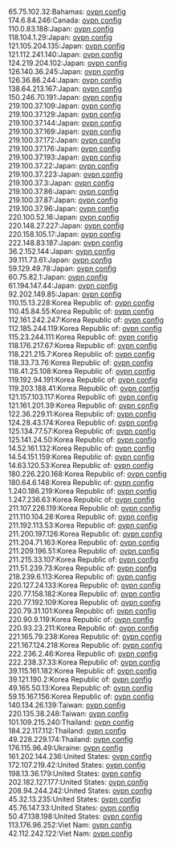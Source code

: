 65.75.102.32:Bahamas: [ovpn config](vpn/65_75_102_32.ovpn)  
174.6.84.246:Canada: [ovpn config](vpn/174_6_84_246.ovpn)  
110.0.83.188:Japan: [ovpn config](vpn/110_0_83_188.ovpn)  
118.104.1.29:Japan: [ovpn config](vpn/118_104_1_29.ovpn)  
121.105.204.135:Japan: [ovpn config](vpn/121_105_204_135.ovpn)  
121.112.241.140:Japan: [ovpn config](vpn/121_112_241_140.ovpn)  
124.219.204.102:Japan: [ovpn config](vpn/124_219_204_102.ovpn)  
126.140.36.245:Japan: [ovpn config](vpn/126_140_36_245.ovpn)  
126.36.86.244:Japan: [ovpn config](vpn/126_36_86_244.ovpn)  
138.64.213.167:Japan: [ovpn config](vpn/138_64_213_167.ovpn)  
150.246.70.191:Japan: [ovpn config](vpn/150_246_70_191.ovpn)  
219.100.37.109:Japan: [ovpn config](vpn/219_100_37_109.ovpn)  
219.100.37.129:Japan: [ovpn config](vpn/219_100_37_129.ovpn)  
219.100.37.144:Japan: [ovpn config](vpn/219_100_37_144.ovpn)  
219.100.37.169:Japan: [ovpn config](vpn/219_100_37_169.ovpn)  
219.100.37.172:Japan: [ovpn config](vpn/219_100_37_172.ovpn)  
219.100.37.176:Japan: [ovpn config](vpn/219_100_37_176.ovpn)  
219.100.37.193:Japan: [ovpn config](vpn/219_100_37_193.ovpn)  
219.100.37.22:Japan: [ovpn config](vpn/219_100_37_22.ovpn)  
219.100.37.223:Japan: [ovpn config](vpn/219_100_37_223.ovpn)  
219.100.37.3:Japan: [ovpn config](vpn/219_100_37_3.ovpn)  
219.100.37.86:Japan: [ovpn config](vpn/219_100_37_86.ovpn)  
219.100.37.87:Japan: [ovpn config](vpn/219_100_37_87.ovpn)  
219.100.37.96:Japan: [ovpn config](vpn/219_100_37_96.ovpn)  
220.100.52.16:Japan: [ovpn config](vpn/220_100_52_16.ovpn)  
220.148.27.227:Japan: [ovpn config](vpn/220_148_27_227.ovpn)  
220.158.105.17:Japan: [ovpn config](vpn/220_158_105_17.ovpn)  
222.148.83.187:Japan: [ovpn config](vpn/222_148_83_187.ovpn)  
36.2.152.144:Japan: [ovpn config](vpn/36_2_152_144.ovpn)  
39.111.73.61:Japan: [ovpn config](vpn/39_111_73_61.ovpn)  
59.129.49.78:Japan: [ovpn config](vpn/59_129_49_78.ovpn)  
60.75.82.1:Japan: [ovpn config](vpn/60_75_82_1.ovpn)  
61.194.147.44:Japan: [ovpn config](vpn/61_194_147_44.ovpn)  
92.202.149.85:Japan: [ovpn config](vpn/92_202_149_85.ovpn)  
110.15.13.228:Korea Republic of: [ovpn config](vpn/110_15_13_228.ovpn)  
110.45.84.55:Korea Republic of: [ovpn config](vpn/110_45_84_55.ovpn)  
112.161.242.247:Korea Republic of: [ovpn config](vpn/112_161_242_247.ovpn)  
112.185.244.119:Korea Republic of: [ovpn config](vpn/112_185_244_119.ovpn)  
115.23.244.111:Korea Republic of: [ovpn config](vpn/115_23_244_111.ovpn)  
118.176.217.67:Korea Republic of: [ovpn config](vpn/118_176_217_67.ovpn)  
118.221.215.7:Korea Republic of: [ovpn config](vpn/118_221_215_7.ovpn)  
118.33.73.76:Korea Republic of: [ovpn config](vpn/118_33_73_76.ovpn)  
118.41.25.108:Korea Republic of: [ovpn config](vpn/118_41_25_108.ovpn)  
119.192.94.191:Korea Republic of: [ovpn config](vpn/119_192_94_191.ovpn)  
119.203.188.41:Korea Republic of: [ovpn config](vpn/119_203_188_41.ovpn)  
121.157.103.117:Korea Republic of: [ovpn config](vpn/121_157_103_117.ovpn)  
121.161.201.39:Korea Republic of: [ovpn config](vpn/121_161_201_39.ovpn)  
122.36.229.11:Korea Republic of: [ovpn config](vpn/122_36_229_11.ovpn)  
124.28.43.174:Korea Republic of: [ovpn config](vpn/124_28_43_174.ovpn)  
125.134.77.57:Korea Republic of: [ovpn config](vpn/125_134_77_57.ovpn)  
125.141.24.50:Korea Republic of: [ovpn config](vpn/125_141_24_50.ovpn)  
14.52.161.132:Korea Republic of: [ovpn config](vpn/14_52_161_132.ovpn)  
14.54.151.159:Korea Republic of: [ovpn config](vpn/14_54_151_159.ovpn)  
14.63.120.53:Korea Republic of: [ovpn config](vpn/14_63_120_53.ovpn)  
180.226.220.168:Korea Republic of: [ovpn config](vpn/180_226_220_168.ovpn)  
180.64.6.148:Korea Republic of: [ovpn config](vpn/180_64_6_148.ovpn)  
1.240.186.219:Korea Republic of: [ovpn config](vpn/1_240_186_219.ovpn)  
1.247.236.63:Korea Republic of: [ovpn config](vpn/1_247_236_63.ovpn)  
211.107.226.119:Korea Republic of: [ovpn config](vpn/211_107_226_119.ovpn)  
211.110.104.28:Korea Republic of: [ovpn config](vpn/211_110_104_28.ovpn)  
211.192.113.53:Korea Republic of: [ovpn config](vpn/211_192_113_53.ovpn)  
211.200.197.126:Korea Republic of: [ovpn config](vpn/211_200_197_126.ovpn)  
211.204.71.163:Korea Republic of: [ovpn config](vpn/211_204_71_163.ovpn)  
211.209.196.51:Korea Republic of: [ovpn config](vpn/211_209_196_51.ovpn)  
211.215.33.107:Korea Republic of: [ovpn config](vpn/211_215_33_107.ovpn)  
211.51.239.73:Korea Republic of: [ovpn config](vpn/211_51_239_73.ovpn)  
218.239.6.113:Korea Republic of: [ovpn config](vpn/218_239_6_113.ovpn)  
220.127.24.133:Korea Republic of: [ovpn config](vpn/220_127_24_133.ovpn)  
220.77.158.182:Korea Republic of: [ovpn config](vpn/220_77_158_182.ovpn)  
220.77.192.109:Korea Republic of: [ovpn config](vpn/220_77_192_109.ovpn)  
220.79.31.101:Korea Republic of: [ovpn config](vpn/220_79_31_101.ovpn)  
220.90.9.119:Korea Republic of: [ovpn config](vpn/220_90_9_119.ovpn)  
220.93.23.211:Korea Republic of: [ovpn config](vpn/220_93_23_211.ovpn)  
221.165.79.238:Korea Republic of: [ovpn config](vpn/221_165_79_238.ovpn)  
221.167.124.218:Korea Republic of: [ovpn config](vpn/221_167_124_218.ovpn)  
222.236.2.46:Korea Republic of: [ovpn config](vpn/222_236_2_46.ovpn)  
222.238.37.33:Korea Republic of: [ovpn config](vpn/222_238_37_33.ovpn)  
39.115.161.182:Korea Republic of: [ovpn config](vpn/39_115_161_182.ovpn)  
39.121.190.2:Korea Republic of: [ovpn config](vpn/39_121_190_2.ovpn)  
49.165.50.13:Korea Republic of: [ovpn config](vpn/49_165_50_13.ovpn)  
59.15.167.156:Korea Republic of: [ovpn config](vpn/59_15_167_156.ovpn)  
140.134.26.139:Taiwan: [ovpn config](vpn/140_134_26_139.ovpn)  
220.135.38.248:Taiwan: [ovpn config](vpn/220_135_38_248.ovpn)  
101.109.215.240:Thailand: [ovpn config](vpn/101_109_215_240.ovpn)  
184.22.117.112:Thailand: [ovpn config](vpn/184_22_117_112.ovpn)  
49.228.229.174:Thailand: [ovpn config](vpn/49_228_229_174.ovpn)  
176.115.96.49:Ukraine: [ovpn config](vpn/176_115_96_49.ovpn)  
161.202.144.236:United States: [ovpn config](vpn/161_202_144_236.ovpn)  
172.107.219.42:United States: [ovpn config](vpn/172_107_219_42.ovpn)  
198.13.36.179:United States: [ovpn config](vpn/198_13_36_179.ovpn)  
202.182.127.177:United States: [ovpn config](vpn/202_182_127_177.ovpn)  
208.94.244.242:United States: [ovpn config](vpn/208_94_244_242.ovpn)  
45.32.13.235:United States: [ovpn config](vpn/45_32_13_235.ovpn)  
45.76.147.33:United States: [ovpn config](vpn/45_76_147_33.ovpn)  
50.47.138.198:United States: [ovpn config](vpn/50_47_138_198.ovpn)  
113.176.96.252:Viet Nam: [ovpn config](vpn/113_176_96_252.ovpn)  
42.112.242.122:Viet Nam: [ovpn config](vpn/42_112_242_122.ovpn)  
